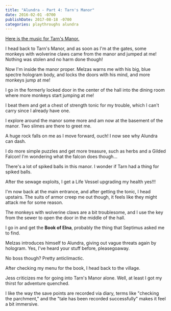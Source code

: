 ```yaml
---
title: "Alundra - Part 4: Tarn's Manor"
date: 2016-02-01 -0700
publishDate: 2017-08-18 -0700
categories: playthroughs alundra
---
```


[Here is the music for Tarn's Manor.](https://www.youtube.com/watch?v=SX8Mr1TbkMI)

I head back to Tarn's Manor, and as soon as I'm at the gates, some monkeys with wolverine claws came from the manor and jumped at me! Nothing was stolen and no harm done though!

Now I'm inside the manor proper. Melzas warns me with his big, blue spectre hologram body, and locks the doors with his mind, and more monkeys jump at me!

I go in the formerly locked door in the center of the hall into the dining room where more monkeys start jumping at me!

I beat them and get a chest of strength tonic for my trouble, which I can't carry since I already have one.

I explore around the manor some more and am now at the basement of the manor. Two slimes are there to greet me.

A huge rock falls on me as I move forward, ouch! I now see why Alundra can dash.

I do more simple puzzles and get more treasure, such as herbs and a Gilded Falcon! I'm wondering what the falcon does though...

There's a lot of spiked balls in this manor. I wonder if Tarn had a thing for spiked balls.

After the sewage exploits, I get a Life Vessel upgrading my health yes!!!

I'm now back at the main entrance, and after getting the tonic, I head upstairs. The suits of armor creep me out though, it feels like they might attack me for some reason.

The monkeys with wolverine claws are a bit troublesome, and I use the key from the sewer to open the door in the middle of the hall.

I go in and get the **Book of Elna**, probably the thing that Septimus asked me to find.

Melzas introduces himself to Alundra, giving out vague threats again by hologram. Yes, I've heard your stuff before, pleasegoaway.

No boss though? Pretty anticlimactic.

After checking my menu for the book, I head back to the village.

Jess criticizes me for going into Tarn's Manor alone. Well, at least I got my thirst for adventure quenched.

I like the way the save points are recorded via diary, terms like "checking the parchment," and the "tale has been recorded successfully" makes it feel a bit immersive.
